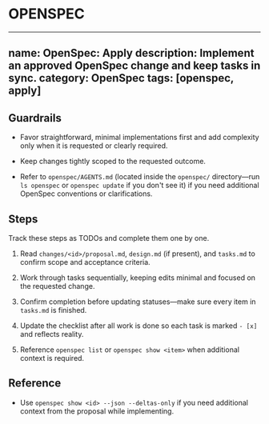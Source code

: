 # OPENSPEC

---
name: OpenSpec: Apply
description: Implement an approved OpenSpec change and keep tasks in sync.
category: OpenSpec
tags: [openspec, apply]
---

<!-- OPENSPEC:START -->

## Guardrails

- Favor straightforward, minimal implementations first and add complexity only when it is requested or clearly required.

- Keep changes tightly scoped to the requested outcome.

- Refer to `openspec/AGENTS.md` (located inside the `openspec/` directory—run `ls openspec` or `openspec update` if you don't see it) if you need additional OpenSpec conventions or clarifications.

## Steps

Track these steps as TODOs and complete them one by one.

1. Read `changes/<id>/proposal.md`, `design.md` (if present), and `tasks.md` to confirm scope and acceptance criteria.

2. Work through tasks sequentially, keeping edits minimal and focused on the requested change.

3. Confirm completion before updating statuses—make sure every item in `tasks.md` is finished.

4. Update the checklist after all work is done so each task is marked `- [x]` and reflects reality.

5. Reference `openspec list` or `openspec show <item>` when additional context is required.

## Reference

- Use `openspec show <id> --json --deltas-only` if you need additional context from the proposal while implementing.
<!-- OPENSPEC:END -->
